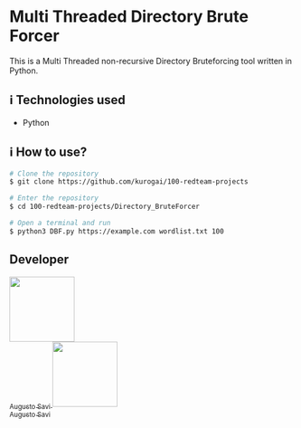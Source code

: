 # Multi Threaded Directory Brute Forcer

This is a Multi Threaded non-recursive Directory Bruteforcing tool written in Python.

## :information_source: Technologies used

* Python

## :information_source: How to use?
```bash
# Clone the repository
$ git clone https://github.com/kurogai/100-redteam-projects

# Enter the repository
$ cd 100-redteam-projects/Directory_BruteForcer

# Open a terminal and run
$ python3 DBF.py https://example.com wordlist.txt 100

```
## Developer

[<img src="https://avatars.githubusercontent.com/u/29165227?s=96&v=4" width=115 > <br> <sub> Augusto Savi </sub>](https://github.com/MayankPandey01)
[<img src="https://1000logos.net/wp-content/uploads/2021/04/Twitter-logo.png" width=115 > <br> <sub> Augusto Savi </sub>](https://twitter.com/mayank_pandey01)



